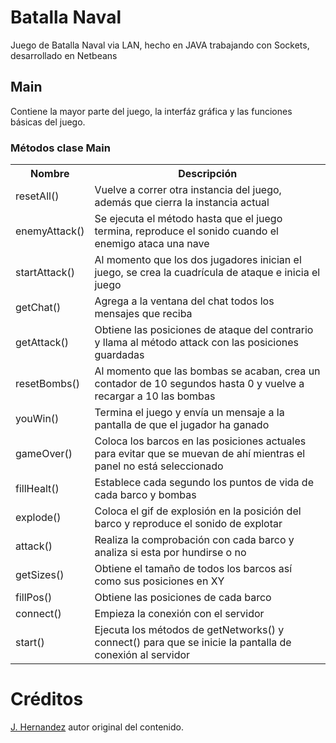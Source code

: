 # Batalla Naval
Juego de Batalla Naval via LAN, hecho en JAVA trabajando con Sockets, desarrollado en Netbeans

## Main
Contiene la mayor parte del juego, la interfáz gráfica y las funciones básicas del juego.

### Métodos clase Main
<table>
  <tr>
    <th>Nombre</th>
    <th>Descripción</th>
  </tr>
  <tr>
    <td>resetAll()</td>
    <td>Vuelve a correr otra instancia del juego, además que cierra la instancia actual</td>
  </tr>
  <tr>
    <td>enemyAttack()</td>
    <td>Se ejecuta el método hasta que el juego termina, reproduce el sonido cuando el enemigo ataca una nave</td>
  </tr>
  <tr>
    <td>startAttack()</td>
    <td>Al momento que los dos jugadores inician el juego, se crea la cuadrícula de ataque e inicia el juego</td>
  </tr>
  <tr>
    <td>getChat()</td>
    <td>Agrega a la ventana del chat todos los mensajes que reciba</td>
  </tr>
  <tr>
    <td>getAttack()</td>
    <td>Obtiene las posiciones de ataque del contrario y llama al método attack con las posiciones guardadas</td>
  </tr>
  <tr>
    <td>resetBombs()</td>
    <td>Al momento que las bombas se acaban, crea un contador de 10 segundos hasta 0 y vuelve a recargar a 10 las bombas</td>
  </tr>
  <tr>
    <td>youWin()</td>
    <td>Termina el juego y envía un mensaje a la pantalla de que el jugador ha ganado</td>
  </tr>
  <tr>
    <td>gameOver()</td>
    <td>Coloca los barcos en las posiciones actuales para evitar que se muevan de ahí mientras el panel no está seleccionado</td>
  </tr>
  <tr>
    <td>fillHealt()</td>
    <td>Establece cada segundo los puntos de vida de cada barco y bombas</td>
  </tr>
  <tr>
    <td>explode()</td>
    <td>Coloca el gif de explosión en la posición del barco y reproduce el sonido de explotar</td>
  </tr>
  <tr>
    <td>attack()</td>
    <td>Realiza la comprobación con cada barco y analiza si esta por hundirse o no</td>
  </tr>
  <tr>
    <td>getSizes()</td>
    <td>Obtiene el tamaño de todos los barcos así como sus posiciones en XY</td>
  </tr>
  <tr>
    <td>fillPos()</td>
    <td>Obtiene las posiciones de cada barco</td>
  </tr>
  <tr>
    <td>connect()</td>
    <td>Empieza la conexión con el servidor</td>
  </tr>
  <tr>
    <td>start()</td>
    <td>Ejecuta los métodos de getNetworks() y connect() para que se inicie la pantalla de conexión al servidor</td>
  </tr>
</table>

 # Créditos
  [J. Hernandez](https://github.com/Jorge-E-HH) autor original del contenido.